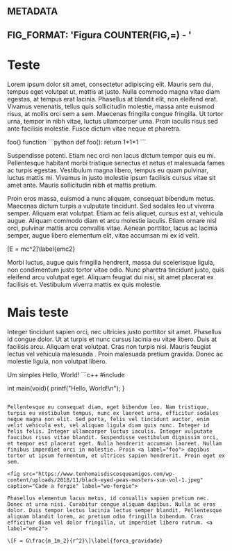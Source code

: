 METADATA
---
FIG_FORMAT: 'Figura COUNTER(FIG,=) - '
---


# Teste

Lorem ipsum dolor sit amet, consectetur adipiscing elit. Mauris sem dui, tempus eget volutpat ut, mattis at justo. Nulla commodo magna vitae diam egestas, at tempus erat lacinia. Phasellus at blandit elit, non eleifend erat. Vivamus venenatis, tellus quis sollicitudin molestie, massa ante euismod risus,  <a label="helloworld"> at mollis orci sem a sem. Maecenas fringilla congue fringilla. Ut tortor urna, tempor in nibh vitae, luctus ullamcorper urna. <a label="w-fergie"> Proin iaculis risus sed ante facilisis molestie. Fusce dictum vitae neque et pharetra.

<caption label="foo">
foo() function
</caption>
```python
def foo():
    return 1*1*1
```

Suspendisse potenti. Etiam nec orci non lacus dictum tempor quis eu mi. Pellentesque habitant morbi tristique senectus et netus et malesuada fames ac turpis egestas. Vestibulum magna libero, tempus eu quam pulvinar, luctus mattis mi. Vivamus in justo molestie ipsum facilisis cursus vitae sit amet ante. Mauris sollicitudin nibh et mattis pretium.

<fig src="https://cdn.britannica.com/82/149182-050-574AF9C2/Black-Eyed-Peas-Fergie-Taboo-ap.jpg" caption="Os caras" label="w-fergie">

Proin eros massa, euismod a nunc aliquam, <a label="forca_gravidade"> consequat bibendum metus. Maecenas dictum turpis a vulputate tincidunt. Sed sodales leo ut viverra semper. Aliquam erat volutpat. Etiam ac felis aliquet, cursus est at, vehicula augue. Aliquam commodo diam et arcu molestie iaculis. Etiam ornare nisl orci, pulvinar mattis arcu convallis vitae. Aenean porttitor, lacus ac lacinia semper, augue libero elementum elit, vitae accumsan mi ex id velit. 

\[E = mc^2\]\label{emc2}

Morbi luctus, augue quis fringilla hendrerit, massa dui scelerisque ligula, non condimentum justo tortor vitae odio. Nunc pharetra tincidunt justo, quis eleifend arcu volutpat eget. Aliquam feugiat dui nisi, sit amet placerat ex facilisis et. Vestibulum viverra mattis ex quis molestie.

# Mais teste

Integer tincidunt sapien orci, nec ultricies justo porttitor sit amet. Phasellus id congue dolor. Ut at turpis et nunc cursus lacinia eu vitae libero. Duis at facilisis arcu. Aliquam erat volutpat. Cras non turpis nisi. Mauris feugiat lectus vel vehicula malesuada <a label="wo-fergie">. Proin malesuada pretium gravida. Donec ac molestie ligula, non volutpat libero.

<caption label="helloworld">
Um simples Hello, World!
</caption>
```c++
#include <stdio.h>

int main(void){
    printf("Hello, World!\n");
}
```

Pellentesque eu consequat diam, eget bibendum leo. Nam tristique, turpis eu vestibulum tempus, nunc ex laoreet urna, efficitur sodales neque magna non elit. Sed porta, felis vel tincidunt auctor, enim velit vehicula est, vel aliquam ligula diam quis nunc. Integer id felis felis. Integer ullamcorper luctus iaculis. Integer vulputate faucibus risus vitae blandit. Suspendisse vestibulum dignissim orci, et tempor est placerat eget. Nulla hendrerit accumsan laoreet. Nullam finibus imperdiet orci in molestie. Proin <a label="foo"> dapibus tortor ut ipsum fermentum, et ultrices sapien hendrerit. Proin eget ex sem.

<fig src="https://www.tenhomaisdiscosqueamigos.com/wp-content/uploads/2018/11/black-eyed-peas-masters-sun-vol-1.jpeg" caption="Cade a fergie" label="wo-fergie">

Phasellus elementum lacus metus, id convallis sapien pretium nec. Donec at urna nisi. Curabitur congue aliquam dapibus. Nulla ac eros dolor. Duis tempor lectus lacinia lectus semper blandit. Pellentesque aliquam blandit lorem, ac pretium odio fringilla bibendum. Cras efficitur diam vel dolor fringilla, ut imperdiet libero rutrum. <a label="emc2">

\[F = G\frac{m_1m_2}{r^2}\]\label{forca_gravidade}